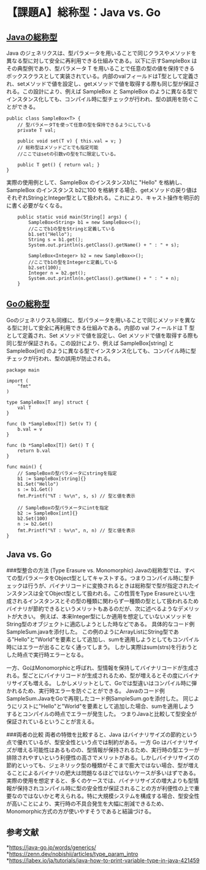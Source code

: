# 【課題A】総称型：Java vs. Go

## [Javaの総称型](https://dev.java/learn/generics/)
Java のジェネリクスは、型パラメータを用いることで同じクラスやメソッドを異なる型に対して安全に再利用できる仕組みである。以下に示すSampleBox<T> はその典型例であり、型パラメータ T を用いることで任意の型の値を保持できるボックスクラスとして実装されている。内部のvalフィールドはT型として定義され、setメソッドで値を設定し、getメソッドで値を取得する際も同じ型が保証される。この設計により、例えば SampleBox<String> と SampleBox<Integer> のように異なる型でインスタンス化しても、コンパイル時に型チェックが行われ、型の誤用を防ぐことができる。

```
public class SampleBox<T> {
    // 型パラメータTを使って任意の型を保持できるようにしている
    private T val;

    public void set(T v) { this.val = v; }
    // 総称型はメソッドごとでも指定可能
    //ここではsetの引数vの型をTに限定している。

    public T get() { return val; }
}
```
実際の使用例として、SampleBox<String> のインスタンスb1に "Hello" を格納し、SampleBox<Integer> のインスタンス b2に100 を格納する場合、getメソッドの戻り値はそれぞれStringとInteger型として扱われる。これにより、キャスト操作を明示的に書く必要がなくなる。

```
    public static void main(String[] args) {
        SampleBox<String> b1 = new SampleBox<>();
        //ここでb1の型をStringと定義している
        b1.set("Hello");
        String s = b1.get();
        System.out.println(s.getClass().getName() + " : " + s);

        SampleBox<Integer> b2 = new SampleBox<>();
        //ここでb1の型をIntegerと定義している
        b2.set(100);
        Integer n = b2.get();
        System.out.println(n.getClass().getName() + " : " + n);
    }
```

## [Goの総称型](https://doi.org/10.1145/3563331)
Goのジェネリクスも同様に、型パラメータを用いることで同じメソッドを異なる型に対して安全に再利用できる仕組みである。内部の val フィールドは T 型として定義され、Set メソッドで値を設定し、Get メソッドで値を取得する際も同じ型が保証される。この設計により、例えば SampleBox[string] と SampleBox[int] のように異なる型でインスタンス化しても、コンパイル時に型チェックが行われ、型の誤用が防止される。

```
package main

import (
    "fmt"
)

type SampleBox[T any] struct {
    val T
}

func (b *SampleBox[T]) Set(v T) {
    b.val = v
}

func (b *SampleBox[T]) Get() T {
    return b.val
}

func main() {
    // SampleBoxの型パラメータにstringを指定
    b1 := SampleBox[string]{}
    b1.Set("Hello")
    s := b1.Get()
    fmt.Printf("%T : %v\n", s, s) // 型と値を表示

    // SampleBoxの型パラメータにintを指定
    b2 := SampleBox[int]{}
    b2.Set(100)
    n := b2.Get()
    fmt.Printf("%T : %v\n", n, n) // 型と値を表示
}
```

## Java vs. Go
###型整合の方法 (Type Erasure vs. Monomorphic)
Javaの総称型では、すべての型パラメータをObject型としてキャストする。つまりコンパイル時に型チェックは行うが、バイナリコードに変換されるときは総称型で型が指定されたインスタンスは全てObject型として扱われる。この性質をType Erasureといい生成されるインスタンスとその型の種類に関わらず一種類の型として扱われるためバイナリが節約できるというメリットもあるのだが、次に述べるようなデメリットが大きい。
例えば、本来Integer型にしか適用を想定していないメソッドをString型のオブジェクトに適応しようとした時などである。
具体的なコード例SampleSum.javaを添付した。
この例のようにArrayListにString型である"Hello"と"World"を要素として追加し、sumを適用しようとしてもコンパイル時にはエラーが出ることなく通ってしまう。
しかし実際はsum(strs)を行おうとした時点で実行時エラーとなる。

一方、GoはMonomorphicと呼ばれ、型情報を保持してバイナリコードが生成される。型ごとにバイナリコードが生成されるため、型が増えるとその度にバイナリサイズも増える。
しかしメリットとして、Goでは型違いはコンパイル時に弾かれるため、実行時エラーを防ぐことができる。
Javaのコード例SampleSum.JavaをGoで再現したコード例SampleSum.goを添付した。
同じようにリストに"Hello"と"World"を要素として追加した場合、sumを適用しようするとコンパイルの時点でエラーが発生した。
つまりJavaと比較して型安全が保証されているということが言える。

###両者の比較
両者の特徴を比較すると、Java はバイナリサイズの節約という点で優れているが、型安全性という点では制約がある。一方 Go はバイナリサイズが増える可能性はあるものの、型情報が保持されるため、実行時の型エラーが排除されやすいという利便性の高さでメリットがある。しかしバイナリサイズの節約といっても、ジェネリック型の種類がそこまで膨大ではない場合、型が増えることによるバイナリの肥大は問題なるほどではないケースが多いはずである。
実際の使用を想定すると、多くのケースでは、バイナリサイズの増大よりも型情報が保持されコンパイル時に型の安全性が保証されることの方が利便性の上で重要なのではないかと考えられる。特に大規模システムを構成する場合、型安全性が高いことにより、実行時の不具合発生を大幅に削減できるため、Monomorphic方式の方が使いやすそうであると結論づける。
## 参考文献
*https://java-go.jp/words/generics/
*https://zenn.dev/nobishii/articles/type_param_intro
*https://labex.io/ja/tutorials/java-how-to-print-variable-type-in-java-421459
